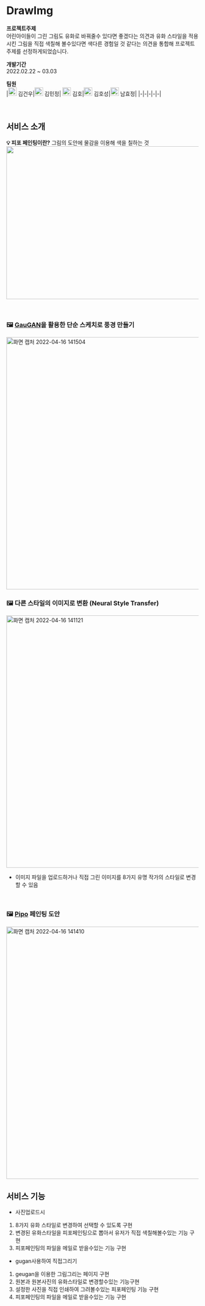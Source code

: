 # DrawImg

**프로젝트주제**  
어린아이들이 그린 그림도 유화로 바꿔줄수 있다면 좋겠다는 의견과 유화 스타일을 적용시킨 그림을 직접 색칠해 볼수있다면 색다른 경험일 것 같다는 의견을 통합해 프로젝트 주제를 선정하게되었습니다.  
  
**개발기간**  
2022.02.22 ~ 03.03  

**팀원**  
|[<img width="22" height="22" src="https://user-images.githubusercontent.com/96044377/163663810-87c3d013-a550-4fcd-b953-f404657a8a05.png"/>](https://github.com/hi1d) 김건우|[<img width="22" height="22" src="https://user-images.githubusercontent.com/96044377/163663810-87c3d013-a550-4fcd-b953-f404657a8a05.png"/>](https://github.com/minjeong07) 김민정| [<img width="22" height="22" src="https://user-images.githubusercontent.com/96044377/163663810-87c3d013-a550-4fcd-b953-f404657a8a05.png"/>](https://github.com/hopaom)  김호|[<img width="22" height="22" src="https://user-images.githubusercontent.com/96044377/163663810-87c3d013-a550-4fcd-b953-f404657a8a05.png"/>](https://github.com/Kimgeang) 김호성|[<img width="22" height="22" src="https://user-images.githubusercontent.com/96044377/163663810-87c3d013-a550-4fcd-b953-f404657a8a05.png"/>](https://github.com/heyhyo11) 남효정|
|-|-|-|-|-|

<br/>

## 서비스 소개
**💡 피포 페인팅이란?**  그림의 도안에 물감을 이용해 색을 칠하는 것  
<img width="540" height="400" src="https://mint.stankorea.com/wp-content/uploads/2021/06/6127-ah68gx.jpg"/>

<br/>

### 🖼 [GauGAN](https://github.com/mcheng89/gaugan)을 활용한 단순 스케치로 풍경 만들기
<img width="660" alt="화면 캡처 2022-04-16 141504" src="https://user-images.githubusercontent.com/96044377/163662718-65003059-2a23-4171-b5d1-e4e2980f4c42.png"/>
  
<br/>

### 🖼 다른 스타일의 이미지로 변환 (Neural Style Transfer)
<img width="660" alt="화면 캡처 2022-04-16 141121" src="https://user-images.githubusercontent.com/96044377/163662716-41a2642e-8db1-40da-81d0-b56a27ae5230.png"/>

- 이미지 파일을 업로드하거나 직접 그린 이미지를 8가지 유명 작가의 스타일로 변경할 수 있음

<br/>
  
### 🖼 [Pipo](https://github.com/AutoPipo/EasyPipo) 페인팅 도안
<img width="660" alt="화면 캡처 2022-04-16 141410" src="https://user-images.githubusercontent.com/96044377/163662717-a11e8128-38ea-4e43-8426-96bb8f855f9f.png"/>

<br/>

## 서비스 기능
- 사진업로드시 
 1. 8가지 유화 스타일로 변경하여 선택할 수 있도록 구현
 2. 변경된 유화스타일을 피포페인팅으로 뽑아서 유저가 직접 색칠해볼수있는 기능 구현
 3. 피포페인팅의 파일을 메일로 받을수있는 기능 구현
- gugan사용하여 직접그리기
 1. geugan을 이용한 그림그리는 페이지 구현 
 2. 원본과 원본사진의 유화스타일로 변경할수있는 기능구현
 3. 설정한 사진을 직접 인쇄하여 그려볼수있는 피포페인팅 기능 구현
 4. 피포페인팅의 파일을 메일로 받을수있는 기능 구현
 
